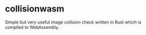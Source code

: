 # collisionwasm
Simple but very useful image collision check written in Rust which is compiled to WebAssembly.
